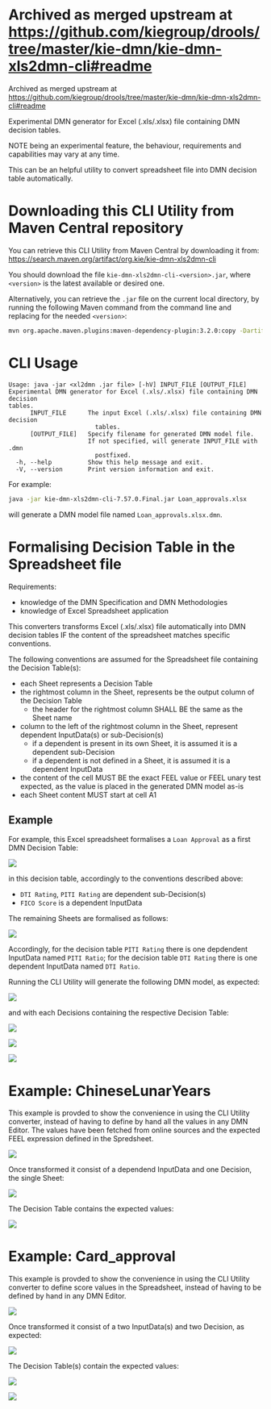 # Archived as merged upstream at https://github.com/kiegroup/drools/tree/master/kie-dmn/kie-dmn-xls2dmn-cli#readme
Archived as merged upstream at https://github.com/kiegroup/drools/tree/master/kie-dmn/kie-dmn-xls2dmn-cli#readme

Experimental DMN generator for Excel (.xls/.xlsx) file containing DMN decision tables.

NOTE being an experimental feature, the behaviour, requirements and capabilities may vary at any time.

This can be an helpful utility to convert spreadsheet file into DMN decision table automatically.

# Downloading this CLI Utility from Maven Central repository

You can retrieve this CLI Utility from Maven Central by downloading it from: https://search.maven.org/artifact/org.kie/kie-dmn-xls2dmn-cli

You should download the file `kie-dmn-xls2dmn-cli-<version>.jar`, where `<version>` is the latest available or desired one.

Alternatively, you can retrieve the `.jar` file on the current local directory,
by running the following Maven command from the command line and replacing for the needed `<version>`:

```bash
mvn org.apache.maven.plugins:maven-dependency-plugin:3.2.0:copy -Dartifact=org.kie:kie-dmn-xls2dmn-cli:<version>:jar -DoutputDirectory=.
```

# CLI Usage

```
Usage: java -jar <xl2dmn .jar file> [-hV] INPUT_FILE [OUTPUT_FILE]
Experimental DMN generator for Excel (.xls/.xlsx) file containing DMN decision
tables.
      INPUT_FILE      The input Excel (.xls/.xlsx) file containing DMN decision
                        tables.
      [OUTPUT_FILE]   Specify filename for generated DMN model file.
                      If not specified, will generate INPUT_FILE with .dmn
                        postfixed.
  -h, --help          Show this help message and exit.
  -V, --version       Print version information and exit.
```

For example:

```bash
java -jar kie-dmn-xls2dmn-cli-7.57.0.Final.jar Loan_approvals.xlsx 
```

will generate a DMN model file named `Loan_approvals.xlsx.dmn`.

# Formalising Decision Table in the Spreadsheet file

Requirements:
- knowledge of the DMN Specification and DMN Methodologies
- knowledge of Excel Spreadsheet application

This converters transforms Excel (.xls/.xlsx) file automatically into DMN decision tables IF the content of the spreadsheet matches specific conventions.

The following conventions are assumed for the Spreadsheet file containing the Decision Table(s):

- each Sheet represents a Decision Table
- the rightmost column in the Sheet, represents be the output column of the Decision Table
  - the header for the rightmost column SHALL BE the same as the Sheet name
- column to the left of the rightmost column in the Sheet, represent dependent InputData(s) or sub-Decision(s)
  - if a dependent is present in its own Sheet, it is assumed it is a dependent sub-Decision
  - if a dependent is not defined in a Sheet, it is assumed it is a dependent InputData
- the content of the cell MUST BE the exact FEEL value or FEEL unary test expected, as the value is placed in the generated DMN model as-is
- each Sheet content MUST start at cell A1

## Example

For example, this Excel spreadsheet formalises a `Loan Approval` as a first DMN Decision Table:

![](generic_example_1.png)

in this decision table, accordingly to the conventions described above:

- `DTI Rating`, `PITI Rating` are dependent sub-Decision(s)
- `FICO Score` is a dependent InputData

The remaining Sheets are formalised as follows:

![](generic_example_2.png)

Accordingly, for the decision table `PITI Rating` there is one depdendent InputData named `PITI Ratio`; for the decision table `DTI Rating` there is one dependent InputData named `DTI Ratio`.

Running the CLI Utility will generate the following DMN model, as expected:

![](generic_example_dmn_drg.png)

and with each Decisions containing the respective Decision Table:

![](generic_example_dmn_loan.png)

![](generic_example_dmn_piti.png)

![](generic_example_dmn_dti.png)

# Example: ChineseLunarYears

This example is provded to show the convenience in using the CLI Utility converter, instead of having to define by hand all the values in any DMN Editor. The values have been fetched from online sources and the expected FEEL expression defined in the Spredsheet.

![](ChineseLunarYearsXLSX.png)

Once transformed it consist of a dependend InputData and one Decision, the single Sheet:

![](ChineseLunarYearsDRG.png)

The Decision Table contains the expected values:

![](ChineseLunarYearsDT.png)

# Example: Card_approval

This example is provded to show the convenience in using the CLI Utility converter to define score values in the Spreadsheet, instead of having to be defined by hand in any DMN Editor. 

![](Card_approvalXLSX.png)

Once transformed it consist of a two InputData(s) and two Decision, as expected:

![](Card_approvalDRG.png)

The Decision Table(s) contain the expected values:

![](Card_approvalDT1.png)

![](Card_approvalDT2.png)

